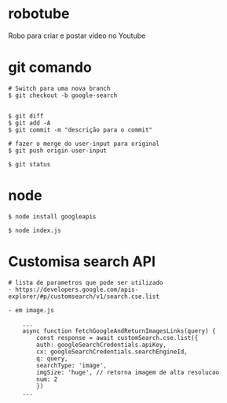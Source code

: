 # robotube
 
  Robo para criar e postar vídeo no Youtube

# git comando

    # Switch para uma nova branch
    $ git checkout -b google-search 


    $ git diff
    $ git add -A
    $ git commit -m "descrição para o commit"

    # fazer o merge do user-input para original
    $ git push origin user-input

    $ git status




# node

    $ node install googleapis

    $ node index.js



# Customisa search API

    # lista de parametros que pode ser utilizado
    - https://developers.google.com/apis-explorer/#p/customsearch/v1/search.cse.list

    - em image.js

        ...
        async function fetchGoogleAndReturnImagesLinks(query) {
            const response = await customSearch.cse.list({
            auth: googleSearchCredentials.apiKey,
            cx: googleSearchCredentials.searchEngineId,
            q: query,
            searchType: 'image',
            imgSize: 'huge', // retorna imagem de alta resolucao 
            num: 2
            })
        ...